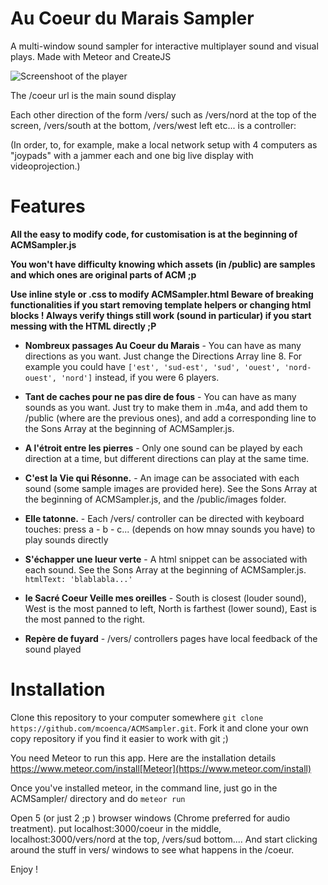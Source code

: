 # Au Coeur du Marais Sampler
A multi-window sound sampler for interactive multiplayer sound and visual plays.
Made with Meteor and CreateJS

![Screenshoot of the player](http://i.imgur.com/zT86gSv.png)

The /coeur url is the main sound display

Each other direction of the form /vers/<direction> such as /vers/nord at the top of the screen, /vers/south at the bottom, /vers/west left etc... is a controller:

(In order, to, for example, make a local network setup with 4 computers as "joypads" with a jammer each and one big live display with videoprojection.)


# Features
__All the easy to modify code, for customisation is at the beginning of ACMSampler.js__

__You won't have difficulty knowing which assets (in /public) are samples and which ones are original parts of ACM ;p__

__Use inline style or .css to modify ACMSampler.html Beware of breaking functionalities if you start removing template helpers or changing html blocks ! Always verify things still work (sound in particular) if you start messing with the HTML directly ;P__

* __Nombreux passages Au Coeur du Marais__ - You can have as many directions as you want. Just change the Directions Array line 8. For example you could have `['est', 'sud-est', 'sud', 'ouest', 'nord-ouest', 'nord']` instead, if you were 6 players.

* __Tant de caches pour ne pas dire de fous__ - You can have as many sounds as you want. Just try to make them in .m4a, and add them to /public (where are the previous ones), and add a corresponding line to the Sons Array at the beginning of ACMSampler.js.

* __A l'étroit entre les pierres__ - Only one sound can be played by each direction at a time, but different directions can play at the same time.

* __C'est la Vie qui Résonne.__ - An image can be associated with each sound (some sample images are provided here). See the Sons Array at the beginning of ACMSampler.js, and the /public/images folder.

* __Elle tatonne.__ - Each /vers/ controller can be directed with keyboard touches: press a - b - c... (depends on how mnay sounds you have) to play sounds directly

* __S'échapper une lueur verte__ - A html snippet can be associated with each sound. See the Sons Array at the beginning of ACMSampler.js. `htmlText: 'blablabla...'` 

* __le Sacré Coeur Veille mes oreilles__ - South is closest (louder sound), West is the most panned to left, North is farthest (lower sound), East is the most panned to the right.

* __Repère de fuyard__ - /vers/<direction> controllers pages have local feedback of the sound played

# Installation
Clone this repository to your computer somewhere `git clone https://github.com/mcoenca/ACMSampler.git`.
Fork it and clone your own copy repository if you find it easier to work with git ;)

You need Meteor to run this app. Here are the installation details https://www.meteor.com/install[Meteor](https://www.meteor.com/install)

Once you've installed meteor, in the command line, just go in the ACMSampler/ directory and do `meteor run`

Open 5 (or just 2 ;p ) browser windows (Chrome preferred for audio treatment). put localhost:3000/coeur in the middle, localhost:3000/vers/nord at the top, /vers/sud bottom.... 
And start clicking around the stuff in vers/ windows to see what happens in the /coeur.

Enjoy !


